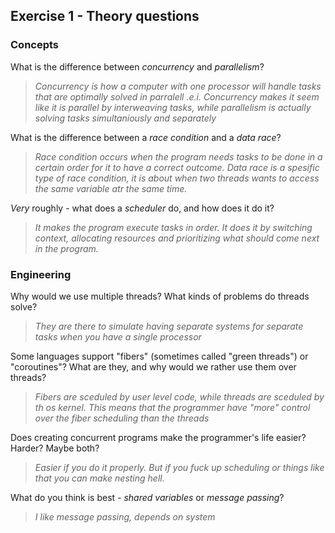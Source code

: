 Exercise 1 - Theory questions
-----------------------------

### Concepts

What is the difference between *concurrency* and *parallelism*?
> *Concurrency is how a computer with one processor will handle tasks that are optimally solved in parralell .e.i. Concurrency makes it seem like it is parallel by interweaving tasks, while parallelism is actually solving tasks simultaniously and separately*

What is the difference between a *race condition* and a *data race*? 
> *Race condition occurs when the program needs tasks to be done in a certain order for it to have a correct outcome. Data race is a spesific type of race condition, it is about when two threads wants to access the same variable atr the same time.* 
 
*Very* roughly - what does a *scheduler* do, and how does it do it?
> *It makes the program execute tasks in order. It does it by switching context, allocating resources and prioritizing what should come next in the program.* 


### Engineering

Why would we use multiple threads? What kinds of problems do threads solve?
> *They are there to simulate having separate systems for separate tasks when you have a single processor*

Some languages support "fibers" (sometimes called "green threads") or "coroutines"? What are they, and why would we rather use them over threads?
> *Fibers are sceduled by user level code, while threads are sceduled by th os kernel. This means that the programmer have "more" control over the fiber scheduling than the threads*

Does creating concurrent programs make the programmer's life easier? Harder? Maybe both?
> *Easier if you do it properly. But if you fuck up scheduling or things like that you can make nesting hell.*

What do you think is best - *shared variables* or *message passing*?
> *I like message passing, depends on system*


